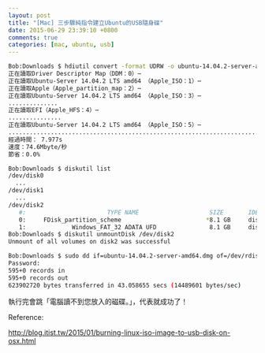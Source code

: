 ```yaml
---
layout: post
title: "[Mac] 三步驟純指令建立Ubuntu的USB隨身碟"
date: 2015-06-29 23:39:10 +0800
comments: true
categories: [mac, ubuntu, usb]
---
```


```bash 將載好的ubuntu.dmg 轉成 iso
Bob:Downloads $ hdiutil convert -format UDRW -o ubuntu-14.04.2-server-amd64.dmg ubuntu-14.04.2-server-amd64.iso
正在讀取Driver Descriptor Map（DDM：0）⋯
正在讀取Ubuntu-Server 14.04.2 LTS amd64 （Apple_ISO：1）⋯
正在讀取Apple（Apple_partition_map：2）⋯
正在讀取Ubuntu-Server 14.04.2 LTS amd64 （Apple_ISO：3）⋯
..............
正在讀取EFI（Apple_HFS：4）⋯
...............
正在讀取Ubuntu-Server 14.04.2 LTS amd64 （Apple_ISO：5）⋯
..............................................................................
經過時間： 7.977s
速度：74.6Mbyte/秒
節省：0.0%
```

```bash 找到你的usb隨身碟後卸載它
Bob:Downloads $ diskutil list
/dev/disk0
  ...
/dev/disk1
  ...
/dev/disk2
   #:                       TYPE NAME                    SIZE       IDENTIFIER
   0:     FDisk_partition_scheme                        *8.1 GB     disk2
   1:             Windows_FAT_32 ADATA UFD               8.1 GB     disk2s1
Bob:Downloads $ diskutil unmountDisk /dev/disk2
Unmount of all volumes on disk2 was successful
```


```bash dd 把資料寫入隨身碟
Bob:Downloads $ sudo dd if=ubuntu-14.04.2-server-amd64.dmg of=/dev/rdisk2 bs=1m
Password:
595+0 records in
595+0 records out
623902720 bytes transferred in 43.058655 secs (14489601 bytes/sec)
```

執行完會跳「電腦讀不到您放入的磁碟。」，代表就成功了！



Reference:

http://blog.itist.tw/2015/01/burning-linux-iso-image-to-usb-disk-on-osx.html

